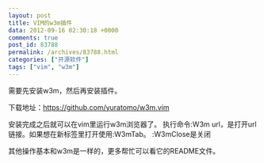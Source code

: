 ```yaml
---
layout: post
title: VIM的w3m插件
data: 2012-09-16 02:30:18 +0000
comments: true
post_id: 83788
permalink: /archives/83788.html
categories: ["开源软件"]
tags: ["vim", "w3m"]
---
```


需要先安装w3m，然后再安装插件。

下载地址：https://github.com/yuratomo/w3m.vim

安装完成之后就可以在vim里运行w3m浏览器了。 执行命令:W3m url，是打开url链接。如果想在新标签里打开使用:W3mTab。 :W3mClose是关闭

其他操作基本和w3m是一样的，更多帮忙可以看它的README文件。
